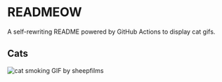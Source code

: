 # READMEOW

A self-rewriting README powered by GitHub Actions to display cat gifs.

## Cats

![cat smoking GIF by sheepfilms](https://media4.giphy.com/media/l0ExdMHUDKteztyfe/200.gif?cid=9acd02da0je66en0kv4m7y0zmlpequehl7dbr1h12h5h8kkj&ep=v1_gifs_search&rid=200.gif&ct=g)
